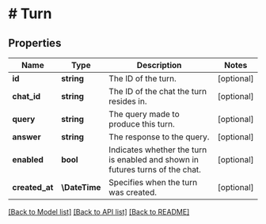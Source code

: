 # # Turn

## Properties

Name | Type | Description | Notes
------------ | ------------- | ------------- | -------------
**id** | **string** | The ID of the turn. | [optional]
**chat_id** | **string** | The ID of the chat the turn resides in. | [optional]
**query** | **string** | The query made to produce this turn. | [optional]
**answer** | **string** | The response to the query. | [optional]
**enabled** | **bool** | Indicates whether the turn is enabled and shown in futures turns of the chat. | [optional]
**created_at** | **\DateTime** | Specifies when the turn was created. | [optional]

[[Back to Model list]](../../README.md#models) [[Back to API list]](../../README.md#endpoints) [[Back to README]](../../README.md)
